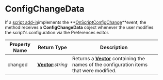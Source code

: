 # ConfigChangeData

If a [script add-in](/Manual/scripting/script_add-ins/RAEDME.md)implements the **[OnScriptConfigChange](../scripting_events/onscriptconfigchange.md)**event, the method receives a **ConfigChangeData** object whenever the user modifies the script's configuration via the Preferences editor.

| Property Name | Return Type | Description |
| --- | --- | --- |
| changed | **[Vector](vector.md)**:*string* | Returns a **[Vector](vector.md)** containing the names of the configuration items that were modified. |

